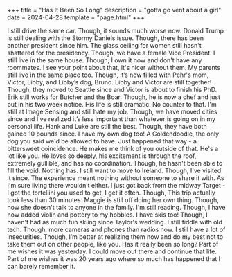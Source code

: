 +++
title = "Has It Been So Long"
description = "gotta go vent about a girl"
date = 2024-04-28
template = "page.html"
+++

I still drive the same car. Though, it sounds much worse now. Donald Trump is still dealing with the Stormy Daniels issue. Though, there has been another president since him. The glass ceiling for women still hasn't shattered for the presidency. Though, we have a female Vice President. I still live in the same house. Though, I own it now and don't have any roommates. I see your point about that, it's nicer without them. My parents still live in the same place too. Though, it’s now filled with Pehr's mom, Victor, Libby, and Libby’s dog, Bruno. Libby and Victor are still together! Though, they moved to Seattle since and Victor is about to finish his PhD. Erik still works for Butcher and the Boar. Though, he is now a chef and just put in his two week notice. His life is still dramatic. No counter to that. I'm still at Image Sensing and still hate my job. Though, we have moved cities since and I’ve realized it’s less important than whatever is going on in my personal life. Hank and Luke are still the best. Though, they have both gained 10 pounds since. I have my own dog too! A Goldendoodle, the only dog you said we'd be allowed to have. Just happened that way - a bittersweet coincidence. He makes me think of you outside of that. He's a lot like you. He loves so deeply, his excitement is through the roof, extremely gullible, and has no coordination. Though, he hasn't been able to fill the void. Nothing has. I still want to move to Ireland. Though, I've visited it since. The experience meant nothing without someone to share it with. As I'm sure living there wouldn’t either. I just got back from the midway Target - I got the tortellini you used to get, I get it often. Though, This trip actually took less than 30 minutes. Maggie is still off doing her own thing. Though, now she doesn't talk to anyone in the family. I'm still reading. Though, I have now added violin and pottery to my hobbies. I have skis too! Though, I haven't had as much fun skiing since Taylor's wedding. I still fiddle with old tech. Though, more cameras and phones than radios now. I still have a lot of insecurities. Though, I’m better at realizing them now and do my best not to take them out on other people, like you. Has it really been so long? Part of me wishes it was yesterday. I could move out there and continue that life. Part of me wishes it was 20 years ago where so much has happened that I can barely remember it.